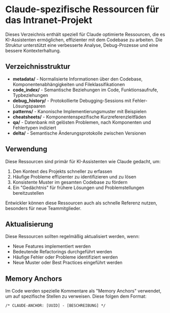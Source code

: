 # Claude-spezifische Ressourcen für das Intranet-Projekt

Dieses Verzeichnis enthält speziell für Claude optimierte Ressourcen, die es KI-Assistenten ermöglichen, effizienter mit dem Codebase zu arbeiten. Die Struktur unterstützt eine verbesserte Analyse, Debug-Prozesse und eine bessere Kontexterhaltung.

## Verzeichnisstruktur

- **metadata/** - Normalisierte Informationen über den Codebase, Komponentenabhängigkeiten und Fileklassifikationen
- **code_index/** - Semantische Beziehungen im Code, Funktionsaufrufe, Typbeziehungen
- **debug_history/** - Protokollierte Debugging-Sessions mit Fehler-Lösungspaaren
- **patterns/** - Kanonische Implementierungsmuster mit Beispielen
- **cheatsheets/** - Komponentenspezifische Kurzreferenzleitfäden
- **qa/** - Datenbank mit gelösten Problemen, nach Komponenten und Fehlertypen indiziert
- **delta/** - Semantische Änderungsprotokolle zwischen Versionen

## Verwendung

Diese Ressourcen sind primär für KI-Assistenten wie Claude gedacht, um:
1. Den Kontext des Projekts schneller zu erfassen
2. Häufige Probleme effizienter zu identifizieren und zu lösen
3. Konsistente Muster im gesamten Codebase zu fördern
4. Ein "Gedächtnis" für frühere Lösungen und Problemstellungen bereitzustellen

Entwickler können diese Ressourcen auch als schnelle Referenz nutzen, besonders für neue Teammitglieder.

## Aktualisierung

Diese Ressourcen sollten regelmäßig aktualisiert werden, wenn:
- Neue Features implementiert werden
- Bedeutende Refactorings durchgeführt werden
- Häufige Fehler oder Probleme identifiziert werden
- Neue Muster oder Best Practices eingeführt werden

## Memory Anchors

Im Code werden spezielle Kommentare als "Memory Anchors" verwendet, um auf spezifische Stellen zu verweisen. Diese folgen dem Format:
```
/* CLAUDE-ANCHOR: [UUID] - [BESCHREIBUNG] */
``` 